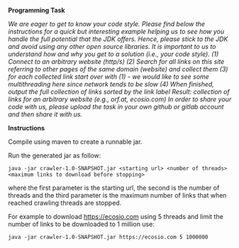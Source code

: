 **Programming Task**

*We are eager to get to know your code style. Please find below the instructions for a quick
but interesting example helping us to see how you handle the full potential that the JDK
offers.
Hence, please stick to the JDK and avoid using any other open source libraries. It is
important to us to understand how and why you get to a solution (i.e., your code style).
(1) Connect to an arbitrary website (http/s)
(2) Search for all links on this site referring to other pages of the same domain (website) and
collect them
(3) for each collected link start over with (1) - we would like to see some multithreading here
since network tends to be slow
(4) When finished, output the full collection of links sorted by the link label
Result: collection of links for an arbitrary website (e.g., orf.at, ecosio.com)
In order to share your code with us, please upload the task in your own github or gitlab
account and then share it with us.*

**Instructions**

Compile using maven to create a runnable jar.

Run the generated jar as follow: 

`java -jar crawler-1.0-SNAPSHOT.jar <starting url> <number of threads> <maximum links to download before stopping>`

where the first parameter is the starting url, the second is the number of threads and the third parameter is the maximum number of links that when reached crawling threads are stopped.

For example to download https://ecosio.com using 5 threads and limit the number of links to be downloaded to 1 million use:

`java -jar crawler-1.0-SNAPSHOT.jar https://ecosio.com 5 1000000`

